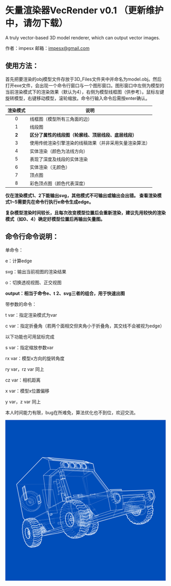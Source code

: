 # 矢量渲染器VecRender v0.1 （更新维护中，请勿下载）
A truly vector-based 3D model renderer, which can output vector images.

作者：impesx
邮箱：impesx@gmail.com

## 使用方法：
首先把要渲染的obj模型文件存放于3D_Files文件夹中并命名为model.obj。然后打开exe文件，会出现一个命令行窗口与一个图形窗口。图形窗口中左侧为模型的当前渲染模式下的渲染效果（默认为4），右侧为模型线框图（供参考）。鼠标左键旋转模型，右键移动模型，滚轮缩放。命令行输入命令后需按enter确认。

渲染模式 | 说明
:--:| ----
0 | 线框图（模型所有三角面的边）
1 | 线段图
**2**| **区分了属性的线段图（轮廓线、顶层线段、底层线段）**
3 | 使用传统渲染引擎渲染的线稿效果（并非采用矢量渲染算法）
4 | 实体渲染（颜色为法线方向）
5 | 表现了深度及线段的实体渲染
6 | 实体渲染（无颜色）
7 | 顶点图
8 | 彩色顶点图（颜色代表深度）

**仅在渲染模式1、2下能输出svg，其他模式不可输出或输出会出错。
查看渲染模式1~5需要先在命令行执行e命令生成edge。**

**复杂模型渲染时间较长，且每次改变模型位置后会重新渲染，建议先用较快的渲染模式（如0、4）确定好模型位置后再输出矢量图。**

## 命令行命令说明：
单命令：

e：计算edge

svg：输出当前视图的渲染结果

o：切换透视视图、正交视图

**output：相当于命令e、t 2、svg三者的组合，用于快速出图**

带参数的命令：

t var：指定渲染模式为var

c var：指定折叠角（若两个面相交但夹角小于折叠角，其交线不会被视为edge）

以下功能也可用鼠标完成

s var：指定缩放参数var

rx var：模型x方向的旋转角度

ry var，rz var 同上

cz var：相机距离

x var：模型x位置偏移

y var，z var 同上


本人时间能力有限，bug在所难免，算法优化也不到位，欢迎交流。

![渲染效果](car.png)







